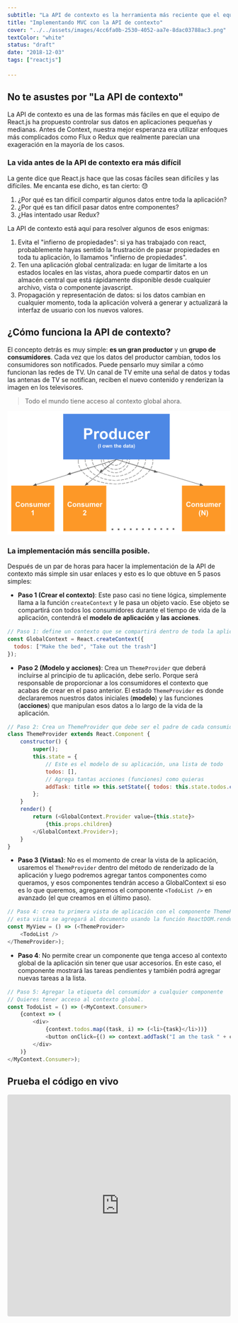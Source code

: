 ```yaml
---
subtitle: "La API de contexto es la herramienta más reciente que el equipo de React.js ha puesto a disposición para manejar el flujo de datos de su aplicación. Es el compañero perfecto para construir aplicaciones de tamaño pequeño a mediano sin la necesidad de Flux o Redux"
title: "Implementando MVC con la API de contexto"
cover: "../../assets/images/4cc6fa0b-2530-4052-aa7e-8dac03788ac3.png"
textColor: "white"
status: "draft"
date: "2018-12-03"
tags: ["reactjs"]

---
```


## No te asustes por "La API de contexto"

La API de contexto es una de las formas más fáciles en que el equipo de React.js ha propuesto controlar sus datos en aplicaciones pequeñas y medianas. Antes de Context, nuestra mejor esperanza era utilizar enfoques más complicados como Flux o Redux que realmente parecían una exageración en la mayoría de los casos.

### La vida antes de la API de contexto era más difícil

La gente dice que React.js hace que las cosas fáciles sean difíciles y las difíciles. Me encanta ese dicho, es tan cierto: :sweat:

1. ¿Por qué es tan difícil compartir algunos datos entre toda la aplicación?
2. ¿Por qué es tan difícil pasar datos entre componentes?
3. ¿Has intentado usar Redux?

La API de contexto está aquí para resolver algunos de esos enigmas:

1. Evita el "infierno de propiedades": si ya has trabajado con react, probablemente hayas sentido la frustración de pasar propiedades en toda tu aplicación, lo llamamos "infierno de propiedades".
2. Ten una aplicación global centralizada: en lugar de limitarte a los estados locales en las vistas, ahora puede compartir datos en un almacén central que está rápidamente disponible desde cualquier archivo, vista o componente javascript.
3. Propagación y representación de datos: si los datos cambian en cualquier momento, toda la aplicación volverá a generar y actualizará la interfaz de usuario con los nuevos valores.

## ¿Cómo funciona la API de contexto?

El concepto detrás es muy simple: **es un gran productor** y un **grupo de consumidores**. Cada vez que los datos del productor cambian, todos los consumidores son notificados. Puede pensarlo muy similar a cómo funcionan las redes de TV. Un canal de TV emite una señal de datos y todas las antenas de TV se notifican, reciben el nuevo contenido y renderizan la imagen en los televisores.

> Todo el mundo tiene acceso al contexto global ahora.

![Context API Explanation](../../assets/images/72fe5361-5b2a-460f-8c2a-2d376616abf6.png)

### La implementación más sencilla posible.

Después de un par de horas para hacer la implementación de la API de contexto más simple sin usar enlaces y esto es lo que obtuve en 5 pasos simples:

- **Paso 1 (Crear el contexto)**: Este paso casi no tiene lógica, simplemente llama a la función `createContext` y le pasa un objeto vacío. Ese objeto se compartirá con todos los consumidores durante el tiempo de vida de la aplicación, contendrá el **modelo de aplicación** y **las acciones**.
```js
// Paso 1: define un contexto que se compartirá dentro de toda la aplicación.
const GlobalContext = React.createContext({
  todos: ["Make the bed", "Take out the trash"]
});
```
- **Paso 2 (Modelo y acciones)**: Crea un `ThemeProvider` que deberá incluirse al principio de tu aplicación, debe serlo. Porque será responsable de proporcionar a los consumidores el contexto que acabas de crear en el paso anterior. El estado `ThemeProvider` es donde declararemos nuestros datos iniciales (**modelo**) y las funciones (**acciones**) que manipulan esos datos a lo largo de la vida de la aplicación.
```js
// Paso 2: Crea un ThemeProvider que debe ser el padre de cada consumidor.
class ThemeProvider extends React.Component {
	constructor() {
	    super();
	    this.state = {
		    // Este es el modelo de su aplicación, una lista de todo
		    todos: [],
		    // Agrega tantas acciones (funciones) como quieras
		    addTask: title => this.setState({ todos: this.state.todos.concat(title) })
	    };
	}
	render() {
		return (<GlobalContext.Provider value={this.state}>
	        {this.props.children}
		</GlobalContext.Provider>);
	}
}
```
- **Paso 3 (Vistas)**: No es el momento de crear la vista de la aplicación, usaremos el `ThemeProvider` dentro del método de renderizado de la aplicación y luego podremos agregar tantos componentes como queramos, y esos componentes tendrán acceso a GlobalContext si eso es lo que queremos, agregaremos el componente `<TodoList />` en avanzado (el que creamos en el último paso).
```js
// Paso 4: crea tu primera vista de aplicación con el componente ThemeProvider, 
// esta vista se agregará al documento usando la función ReactDOM.render ()
const MyView = () => (<ThemeProvider>
	<TodoList />
</ThemeProvider>);
```
- **Paso 4**: No permite crear un componente que tenga acceso al contexto global de la aplicación sin tener que usar accesorios. En este caso, el componente mostrará las tareas pendientes y también podrá agregar nuevas tareas a la lista.
```js
// Paso 5: Agregar la etiqueta del consumidor a cualquier componente 
// Quieres tener acceso al contexto global.
const TodoList = () => (<MyContext.Consumer>
    {context => (
		<div>
			{context.todos.map((task, i) => (<li>{task}</li>))}
			<button onClick={() => context.addTask("I am the task " + context.todos.length)}> + add </button>
		</div>
    )}
</MyContext.Consumer>);
```

## Prueba el código en vivo

<iframe src="https://codesandbox.io/embed/w75wq6v01k?hidenavigation=1" style="width:100%; height:500px; border:0; border-radius: 4px; overflow:hidden;" sandbox="allow-modals allow-forms allow-popups allow-scripts allow-same-origin"></iframe>